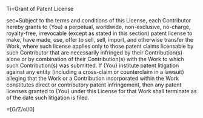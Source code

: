 Ti=Grant of Patent License

sec=Subject to the terms and conditions of this License, each Contributor hereby grants to {You} a perpetual, worldwide, non-exclusive, no-charge, royalty-free, irrevocable (except as stated in this section) patent license to make, have made, use, offer to sell, sell, import, and otherwise transfer the Work, where such license applies only to those patent claims licensable by such Contributor that are necessarily infringed by their Contribution(s) alone or by combination of their Contribution(s) with the Work to which such Contribution(s) was submitted. If {You} institute patent litigation against any entity (including a cross-claim or counterclaim in a lawsuit) alleging that the Work or a Contribution incorporated within the Work constitutes direct or contributory patent infringement, then any patent licenses granted to {You} under this License for that Work shall terminate as of the date such litigation is filed.

=[G/Z/ol/0]
